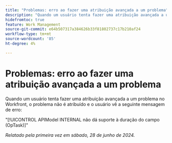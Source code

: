```yaml
---
title: "Problemas: erro ao fazer uma atribuição avançada a um problema"
description: "Quando um usuário tenta fazer uma atribuição avançada a um problema no Workfront, o problema não é atribuído e o usuário vê uma mensagem de erro."
hidefromtoc: true
feature: Work Management
source-git-commit: e64b507317a384626b33f81802737c17b210af24
workflow-type: tm+mt
source-wordcount: '85'
ht-degree: 4%

---
```



# Problemas: erro ao fazer uma atribuição avançada a um problema

Quando um usuário tenta fazer uma atribuição avançada a um problema no Workfront, o problema não é atribuído e o usuário vê a seguinte mensagem de erro:

&quot;[!UICONTROL APIModel INTERNAL não dá suporte à duração do campo (OpTask)]&quot;

_Relatado pela primeira vez em sábado, 28 de junho de 2024._
